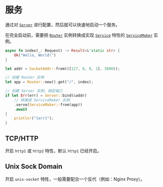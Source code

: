 # 服务

通过对 [`Server`] 进行配置，然后就可以快速地启动一个服务。

在完全启动前，需要把 [`Router`] 实例转换成实现 [`Service`] 特性的 [`ServiceMaker`] 实例。

```rust
async fn index(_: Request) -> Result<&'static str> {
    Ok("Hello, World!")
}

let addr = SocketAddr::from(([127, 0, 0, 1], 3000));

// 创建 Router 实例
let app = Router::new().get("/", index);

// 创建 Server 实例，绑定端口
if let Err(err) = Server::bind(&addr)
    // 转换成 ServiceMaker 实例
    .serve(ServiceMaker::from(app))
    .await
{
    println!("{err}");
}
```

## TCP/HTTP 

开启 `http1` 或 `http2` 特性，默认 `http1` 已经开启。

## Unix Sock Domain

开启 `unix-socket` 特性，一般需要配合一个反代（例如：Nginx Proxy）。

[`Server`]: https://docs.rs/viz/0.4.x/viz/struct.Server.html
[`Router`]: https://docs.rs/viz/0.4.x/viz/struct.Router.html
[`ServiceMaker`]: https://docs.rs/viz/0.4.x/viz/struct.ServiceMaker.html
[`Service`]: https://docs.rs/hyper/0.14/hyper/service/index.html
